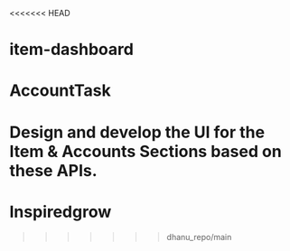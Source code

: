 <<<<<<< HEAD
# item-dashboard
# AccountTask
Design and develop the UI for the Item &amp; 
Accounts Sections based on these APIs.
=======
# Inspiredgrow
>>>>>>> dhanu_repo/main
